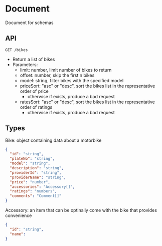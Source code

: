 # Document

Document for schemas

## API

`GET /bikes`

- Return a list of bikes
- Parameters:
  - limit: number, limit number of bikes to return
  - offset: number, skip the first n bikes
  - model: string, filter bikes with the specified model
  - priceSort: "asc" or "desc", sort the bikes list in the representative order of price
    - otherwise if exists, produce a bad request
  - ratesSort: "asc" or "desc", sort the bikes list in the representative order of ratings
    - otherwise if exists, produce a bad request

## Types

Bike: object containing data about a motorbike

```json
{
  "id": "string",
  "plateNo": "string",
  "model": "string",
  "description": "string",
  "providerId": "string",
  "providerName": "string",
  "price": "number",
  "accessories": "Accessory[]",
  "ratings": "numbers",
  "comments": "Comment[]"
}
```

Accessory: an item that can be optinally come with the bike that provides convenience

```json
{
  "id": "string",
  "name":
}
```
